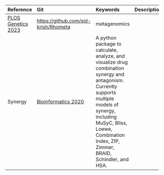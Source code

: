 | Reference | Git |  Keywords| Description  |
| :-- | :-- | :-- | :-- |
| [PLOS Genetics 2023](https://doi.org/10.1371/journal.pgen.1010683) | https://github.com/sid-krish/Rhometa | metagenomics | |
| Synergy |  [Bioinformatics 2020](https://doi.org/10.1093/bioinformatics/btaa826) | A python package to calculate, analyze, and visualize drug combination synergy and antagonism. Currently supports multiple models of synergy, including MuSyC, Bliss, Loewe, Combination Index, ZIP, Zimmer, BRAID, Schindler, and HSA. | | 

